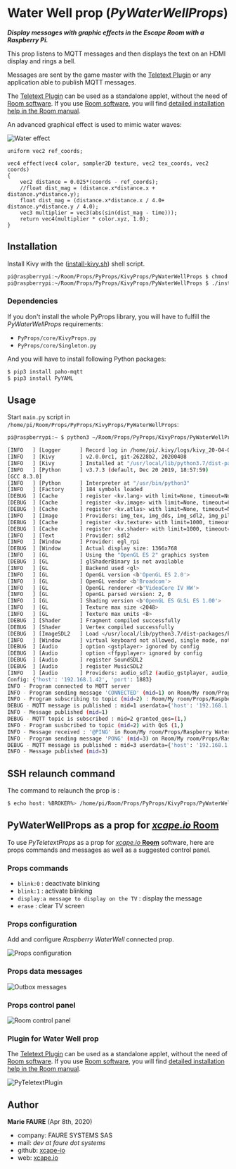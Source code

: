 ﻿# Water  Well prop (*PyWaterWellProps*)
***Display messages with graphic effects in the Escape Room with a Raspberry Pi.***

This prop listens to MQTT messages and then displays the text on an HDMI display and rings a bell.

Messages are sent by the game master with the [Teletext Plugin](https://github.com/xcape-io/TeletextPlugin) or any application able to publish MQTT messages.

The [Teletext Plugin](https://github.com/xcape-io/TeletextPlugin) can be used as a standalone applet, without the need of <a href="https://xcape.io/go/room" target="_blank">Room software</a>. If you use <a href="https://xcape.io/go/room" target="_blank">Room software</a>, you will find <a href="https://xcape.io/public/documentation/en/room/AddaRaspberrypropsTeletext.html" target="_blank">detailed installation help in the Room manual</a>.

An advanced graphical effect is used to mimic water waves:

![Water effect](props/water_effect.gif)


```
uniform vec2 ref_coords;

vec4 effect(vec4 color, sampler2D texture, vec2 tex_coords, vec2 coords)
{
    vec2 distance = 0.025*(coords - ref_coords);
    //float dist_mag = (distance.x*distance.x + distance.y*distance.y);
    float dist_mag = (distance.x*distance.x / 4.0+ distance.y*distance.y / 4.0);
    vec3 multiplier = vec3(abs(sin(dist_mag - time)));
    return vec4(multiplier * color.xyz, 1.0);
}
```

## Installation
Install Kivy with the  ([install-kivy.sh](https://github.com/xcape-io/PyProps/blob/master/KivyProps/PyWaterWellProps/install-kivy.sh)) shell script.

```bash
pi@raspberrypi:~/Room/Props/PyProps/KivyProps/PyWaterWellProps $ chmod a+x install-kivy.sh 
pi@raspberrypi:~/Room/Props/PyProps/KivyProps/PyWaterWellProps $ ./install-kivy.sh 
```


### Dependencies
If you don't install the whole PyProps library, you will have to fulfill the  *PyWaterWellProps* requirements:
* `PyProps/core/KivyProps.py`
* `PyProps/core/Singleton.py`

And you will have to install following Python packages:
```bash
$ pip3 install paho-mqtt
$ pip3 install PyYAML
```

## Usage
Start `main.py` script in `/home/pi/Room/Props/PyProps/KivyProps/PyWaterWellProps`:

```bash
pi@raspberrypi:~ $ python3 ~/Room/Props/PyProps/KivyProps/PyWaterWellProps/main.py -d

[INFO   ] [Logger      ] Record log in /home/pi/.kivy/logs/kivy_20-04-09_108.txt
[INFO   ] [Kivy        ] v2.0.0rc1, git-26228b2, 20200408
[INFO   ] [Kivy        ] Installed at "/usr/local/lib/python3.7/dist-packages/kivy/__init__.py"
[INFO   ] [Python      ] v3.7.3 (default, Dec 20 2019, 18:57:59) 
[GCC 8.3.0]
[INFO   ] [Python      ] Interpreter at "/usr/bin/python3"
[INFO   ] [Factory     ] 184 symbols loaded
[DEBUG  ] [Cache       ] register <kv.lang> with limit=None, timeout=None
[DEBUG  ] [Cache       ] register <kv.image> with limit=None, timeout=60
[DEBUG  ] [Cache       ] register <kv.atlas> with limit=None, timeout=None
[INFO   ] [Image       ] Providers: img_tex, img_dds, img_sdl2, img_pil (img_ffpyplayer, img_gif ignored)
[DEBUG  ] [Cache       ] register <kv.texture> with limit=1000, timeout=60
[DEBUG  ] [Cache       ] register <kv.shader> with limit=1000, timeout=3600
[INFO   ] [Text        ] Provider: sdl2
[INFO   ] [Window      ] Provider: egl_rpi
[DEBUG  ] [Window      ] Actual display size: 1366x768
[INFO   ] [GL          ] Using the "OpenGL ES 2" graphics system
[DEBUG  ] [GL          ] glShaderBinary is not available
[INFO   ] [GL          ] Backend used <gl>
[INFO   ] [GL          ] OpenGL version <b'OpenGL ES 2.0'>
[INFO   ] [GL          ] OpenGL vendor <b'Broadcom'>
[INFO   ] [GL          ] OpenGL renderer <b'VideoCore IV HW'>
[INFO   ] [GL          ] OpenGL parsed version: 2, 0
[INFO   ] [GL          ] Shading version <b'OpenGL ES GLSL ES 1.00'>
[INFO   ] [GL          ] Texture max size <2048>
[INFO   ] [GL          ] Texture max units <8>
[DEBUG  ] [Shader      ] Fragment compiled successfully
[DEBUG  ] [Shader      ] Vertex compiled successfully
[DEBUG  ] [ImageSDL2   ] Load </usr/local/lib/python3.7/dist-packages/kivy/data/glsl/default.png>
[INFO   ] [Window      ] virtual keyboard not allowed, single mode, not docked
[DEBUG  ] [Audio       ] option <gstplayer> ignored by config
[DEBUG  ] [Audio       ] option <ffpyplayer> ignored by config
[DEBUG  ] [Audio       ] register SoundSDL2
[DEBUG  ] [Audio       ] register MusicSDL2
[INFO   ] [Audio       ] Providers: audio_sdl2 (audio_gstplayer, audio_ffpyplayer ignored)
Config: {'host': '192.168.1.42', 'port': 1883}
INFO - Program connected to MQTT server
INFO - Program sending message 'CONNECTED' (mid=1) on Room/My room/Props/Raspberry WaterWell/outbox
INFO - Program subscribing to topic (mid=2) : Room/My room/Props/Raspberry WaterWell/inbox
DEBUG - MQTT message is published : mid=1 userdata={'host': '192.168.1.42', 'port': 1883}
INFO - Message published (mid=1)
DEBUG - MQTT topic is subscribed : mid=2 granted_qos=(1,)
INFO - Program susbcribed to topic (mid=2) with QoS (1,)
INFO - Message received : '@PING' in Room/My room/Props/Raspberry WaterWell/inbox
INFO - Program sending message 'PONG' (mid=3) on Room/My room/Props/Raspberry WaterWell/outbox
DEBUG - MQTT message is published : mid=3 userdata={'host': '192.168.1.42', 'port': 1883}
INFO - Message published (mid=3)

```


## SSH relaunch command
The command to relaunch the prop is :

```bash
$ echo host: %BROKER%> /home/pi/Room/Props/PyProps/KivyProps/PyWaterWellProps/.config.yml && ps aux | grep python | grep -v "grep python" | grep PyWaterWellProps/main.py | awk '{print $2}' | xargs kill -9 && screen -d -m python3 /home/pi/Room/Props/PyProps/KivyProps/PyWaterWellProps/main.py
```


## PyWaterWellProps as a prop for <a href="https://xcape.io/" target="_blank">*xcape.io* **Room**</a>
To use *PyTeletextProps* as a prop for <a href="https://xcape.io/" target="_blank">*xcape.io* **Room**</a> software, here are props commands and messages as well as a suggested control panel.

### Props commands
* `blink:0` : deactivate blinking
* `blink:1` : activate blinking
* `display:a message to display on the TV` : display the message
* `erase` : clear TV screen


### Props configuration
Add and configure *Raspberry WaterWell* connected prop.

![Props configuration](props/props-configuration.png)


### Props data messages

![Outbox messages](props/outbox-messages.png)


### Props control panel

![Room control panel](props/room-control-panel.png)


### Plugin for Water Well prop
The [Teletext Plugin](https://github.com/xcape-io/TeletextPlugin) can be used as a standalone applet, without the need of <a href="https://xcape.io/go/room" target="_blank">Room software</a>. If you use <a href="https://xcape.io/go/room" target="_blank">Room software</a>, you will find <a href="https://xcape.io/public/documentation/en/room/AddaRaspberrypropsTeletext.html" target="_blank">detailed installation help in the Room manual</a>.

![PyTeletextPlugin](props/plugin.png)


## Author

**Marie FAURE** (Apr 8th, 2020)
* company: FAURE SYSTEMS SAS
* mail: *dev at faure dot systems*
* github: <a href="https://github.com/xcape-io?tab=repositories" target="_blank">xcape-io</a>
* web: <a href="https://xcape.io/" target="_blank">xcape.io</a>